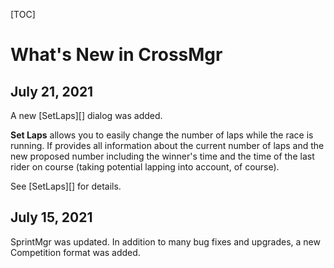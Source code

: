 
[TOC]

# What's New in CrossMgr

## July 21, 2021
A new [SetLaps][] dialog was added.

__Set Laps__ allows you to easily change the number of laps while the race is running.
If provides all information about the current number of laps and the new proposed number including the winner's time and the time of the last rider on course (taking potential lapping into account, of course).

See [SetLaps][] for details.



## July 15, 2021

SprintMgr was updated.  In addition to many bug fixes and upgrades, a new Competition format was added.
